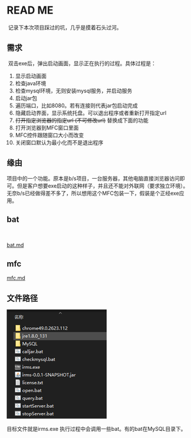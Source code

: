 # READ ME

​	记录下本次项目踩过的坑，几乎是摸着石头过河。

## 需求

​	双击exe后，弹出启动画面，显示正在执行的过程。具体过程是：

1. 显示启动画面
2. 检查java环境
3. 检查mysql环境，无则安装mysql服务，并启动服务
4. 启动jar包
5. 遍历端口，比如8080。若有连接则代表jar包启动完成
6. 隐藏启动界面，显示系统托盘。可以退出程序或者重新打开指定url
7. ~~打开指定浏览器的指定url (不可修改url)~~  替换成下面的功能
8. 打开浏览器到MFC窗口里面
9. MFC控件跟随窗口大小而改变
10. 关闭窗口默认为最小化而不是退出程序

## 缘由

​	项目中的一个功能。原本是b/s项目，一台服务器，其他电脑直接浏览器访问即可。但是客户想要exe启动的这种样子，并且还不能对外联网（要求独立环境）。无奈b/s已经做得差不多了，所以想用这个MFC包装一下，假装是个正经exe应用。

## bat

​	

[bat.md](bat.md)



## mfc

[mfc.md](./mfc.md)

## 文件路径

![img](./images/目录结构.png)

目标文件就是irms.exe 执行过程中会调用一些bat。有的bat在MySQL目录下。
